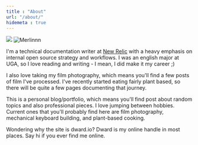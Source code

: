 ```yaml
---
title : "About"
url: "/about/"
hidemeta : true
---
```


<img src="/merlin.png"/>
<img src="merlin.png" alt="Merlinnn">

I'm a technical documentation writer at [New Relic](docs.newrelic.com) with a heavy emphasis on internal open source strategy and workflows. I was an english major at UGA, so I love reading and writing - I mean, I did make it my career ;)

I also love taking my film photography, which means you'll find a few posts of film I've processed. I've recently started eating fairly plant based, so there will be quite a few pages documenting that journey.

This is a personal blog/portfolio, which means you'll find post about random topics and also professional pieces. I love jumping between hobbies. Current ones that you'll probably find here are film photography, mechanical keyboard building, and plant-based cooking.

Wondering why the site is dward.io? Dward is my online handle in most places. Say hi if you ever find me online.


